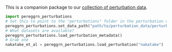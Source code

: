 This is a companion package to our [collection of perturbation data](https://github.com/ekernf01/perturbation_data).

```python
import pereggrn_perturbations
# Set this to point to the "perturbations" folder in the perturbation data collection. 
pereggrn_perturbations.set_data_path("path/to/perturbation_data/perturbations")
# What datasets are available?
pereggrn_perturbations.load_perturbation_metadata()
# Grab one
nakatake_et_al = pereggrn_perturbations.load_perturbation("nakatake") 
```

